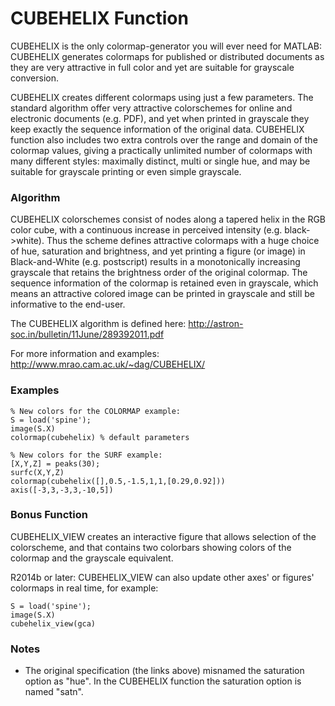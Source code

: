 CUBEHELIX Function
==================

CUBEHELIX is the only colormap-generator you will ever need for MATLAB: CUBEHELIX generates colormaps for published or distributed documents as they are very attractive in full color and yet are suitable for grayscale conversion.

CUBEHELIX creates different colormaps using just a few parameters. The standard algorithm offer very attractive colorschemes for online and electronic documents (e.g. PDF), and yet when printed in grayscale they keep exactly the sequence information of the original data. CUBEHELIX function also includes two extra controls over the range and domain of the colormap values, giving a practically unlimited number of colormaps with many different styles: maximally distinct, multi or single hue, and may be suitable for grayscale printing or even simple grayscale.

### Algorithm ###

CUBEHELIX colorschemes consist of nodes along a tapered helix in the RGB color cube, with a continuous increase in perceived intensity (e.g. black->white). Thus the scheme defines attractive colormaps with a huge choice of hue, saturation and brightness, and yet printing a figure (or image) in Black-and-White (e.g. postscript) results in a monotonically increasing grayscale that retains the brightness order of the original colormap. The sequence information of the colormap is retained even in grayscale, which means an attractive colored image can be printed in grayscale and still be informative to the end-user.

The CUBEHELIX algorithm is defined here: http://astron-soc.in/bulletin/11June/289392011.pdf

For more information and examples: http://www.mrao.cam.ac.uk/~dag/CUBEHELIX/

### Examples ###

    % New colors for the COLORMAP example: 
    S = load('spine'); 
    image(S.X)
    colormap(cubehelix) % default parameters
    
    % New colors for the SURF example: 
    [X,Y,Z] = peaks(30); 
    surfc(X,Y,Z) 
    colormap(cubehelix([],0.5,-1.5,1,1,[0.29,0.92])) 
    axis([-3,3,-3,3,-10,5])

### Bonus Function ###

CUBEHELIX_VIEW creates an interactive figure that allows selection of the colorscheme, and that contains two colorbars showing colors of the colormap and the grayscale equivalent.

R2014b or later: CUBEHELIX_VIEW can also update other axes' or figures' colormaps in real time, for example:

    S = load('spine');
    image(S.X)
    cubehelix_view(gca)

### Notes ###

* The original specification (the links above) misnamed the saturation option as "hue". In the CUBEHELIX function the saturation option is named "satn".